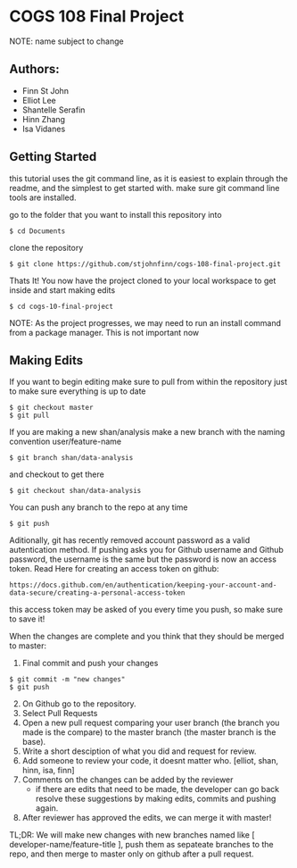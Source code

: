 # COGS 108 Final Project #

NOTE: name subject to change

## Authors: ##
- Finn St John
- Elliot Lee
- Shantelle Serafin
- Hinn Zhang
- Isa Vidanes

## Getting Started ##

this tutorial uses the git command line, as it is easiest to explain through the readme, and the simplest to get started with.
make sure git command line tools are installed.

go to the folder that you want to install this repository into
```
$ cd Documents
```

clone the repository
```
$ git clone https://github.com/stjohnfinn/cogs-108-final-project.git
```

Thats It! You now have the project cloned to your local workspace to get inside and start making edits
```
$ cd cogs-10-final-project
```

NOTE: As the project progresses, we may need to run an install command from a package manager. This is not important now

## Making Edits ##

If you want to begin editing make sure to pull from within the repository just to make sure everything is up to date
```
$ git checkout master
$ git pull 
```

If you are making a new shan/analysis make a new branch with the naming convention user/feature-name
```
$ git branch shan/data-analysis
```
and checkout to get there
```
$ git checkout shan/data-analysis
```

You can push any branch to the repo at any time 
```
$ git push
```

Aditionally, git has recently removed account password as a valid autentication method. 
If pushing asks you for Github username and Github password, the username is the same but the password is now an access token.
Read Here for creating an access token on github: 
```
https://docs.github.com/en/authentication/keeping-your-account-and-data-secure/creating-a-personal-access-token
```
this access token may be asked of you every time you push, so make sure to save it!

When the changes are complete and you think that they should be merged to master:
1. Final commit and push your changes
```
$ git commit -m "new changes"
$ git push
```
2. On Github go to the repository.
3. Select Pull Requests
4. Open a new pull request comparing your user branch (the branch you made is the compare) to the master branch (the master branch is the base).
5. Write a short desciption of what you did and request for review.
6. Add someone to review your code, it doesnt matter who. [elliot, shan, hinn, isa, finn]
7. Comments on the changes can be added by the reviewer
	- if there are edits that need to be made, the developer can go back resolve these suggestions by making edits, commits and pushing again.
8. After reviewer has approved the edits, we can merge it with master!

TL;DR: We will make new changes with new branches named like [ developer-name/feature-title ], push them as sepateate branches to the repo, and then merge to master only on github after a pull request.
